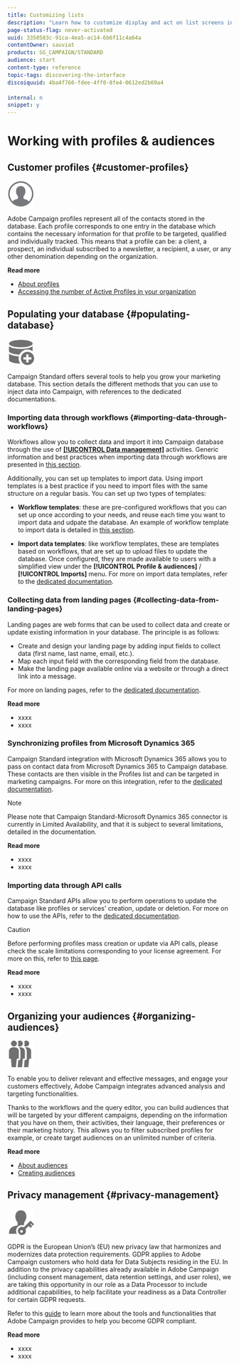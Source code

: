 ```yaml
---
title: Customizing lists
description: "Learn how to customize display and act on list screens in Adobe Campaign Standard:sorting, filtering, deleting or duplicating elements. Lists screens display elements of one or several given resources."
page-status-flag: never-activated
uuid: 3350583c-91ca-4ea5-ac14-6b6f11c4a64a
contentOwner: sauviat
products: SG_CAMPAIGN/STANDARD
audience: start
content-type: reference
topic-tags: discovering-the-interface
discoiquuid: 4ba4f766-fdee-4ff0-8fe4-0612ed2b69a4

internal: n
snippet: y
---
```


# Working with profiles & audiences

## Customer profiles {#customer-profiles}

<img width="60px" alt="conditions" src="assets/icon_profile.svg"/>

Adobe Campaign profiles represent all of the contacts stored in the database. Each profile corresponds to one entry in the database which contains the necessary information for that profile to be targeted, qualified and individually tracked. This means that a profile can be: a client, a prospect, an individual subscribed to a newsletter, a recipient, a user, or any other denomination depending on the organization.

**Read more**

* [About profiles](../../audiences/using/about-profiles.md)
* [Accessing the number of Active Profiles in your organization](../../audiences/using/active-profiles.md)

## Populating your database {#populating-database}

<img width="60px" alt="conditions" src="assets/icon_populate.svg"/>

Campaign Standard offers several tools to help you grow your marketing database. This section details the different methods that you can use to inject data into Campaign, with references to the dedicated documentations.

### Importing data through workflows {#importing-data-through-workflows}

Workflows allow you to collect data and import it into Campaign database through the use of [**[!UICONTROL Data management]**](../../automating/using/about-data-management-activities.md) activities. Generic information and best practices when importing data through workflows are presented in [this section](../../automating/using/importing-data.md).

Additionally, you can set up templates to import data. Using import templates is a best practice if you need to import files with the same structure on a regular basis. You can set up two types of templates:

* **Workflow templates**: these are pre-configured workflows that you can set up once according to your needs, and reuse each time you want to import data and udpate the database. An example of workflow template to import data is detailed in [this section](../../automating/using/importing-data.md#example--import-workflow-template).

* **Import data templates**: like workflow templates, these are templates based on workflows, that are set up to upload files to update the database. Once configured, they are made available to users with a simplified view under the **[!UICONTROL Profile & audiences]** / **[!UICONTROL Imports]** menu. For more on import data templates, refer to the [dedicated documentation](../../automating/using/importing-data-with-import-templates.md).

### Collecting data from landing pages {#collecting-data-from-landing-pages}

Landing pages are web forms that can be used to collect data and create or update existing information in your database. The principle is as follows:

* Create and design your landing page by adding input fields to collect data (first name, last name, email, etc.).
* Map each input field with the corresponding field from the database.
* Make the landing page available online via a website or through a direct link into a message.

For more on landing pages, refer to the [dedicated documentation](../../channels/using/getting-started-with-landing-pages.md).

**Read more**

* xxxx
* xxxx

### Synchronizing profiles from Microsoft Dynamics 365

Campaign Standard integration with Microsoft Dynamics 365 allows you to pass on contact data from Microsoft Dynamics 365 to Campaign database.
These contacts are then visible in the Profiles list and can be targeted in marketing campaigns. For more on this integration, refer to the [dedicated documentation](https://helpx.adobe.com/campaign/kb/acs-ms-dynamics.html).

>[!NOTE]
>
>Please note that Campaign Standard-Microsoft Dynamics 365 connector is currently in Limited Availability, and that it is subject to several limitations, detailed in the documentation.

**Read more**

* xxxx
* xxxx

### Importing data through API calls

Campaign Standard APIs allow you to perform operations to update the database like profiles or services' creation, update or deletion. For more on how to use the APIs, refer to the [dedicated documentation](../../api/using/about-campaign-standard-apis.md).

>[!CAUTION]
>
>Before performing profiles mass creation or update via API calls, please check the scale limitations corresponding to your license agreement. For more on this, refer to 
[this page](https://helpx.adobe.com/legal/product-descriptions/campaign-standard.html#ITInfrastructureResourcesbyActiveProfilesTiers).

**Read more**

* xxxx
* xxxx

## Organizing your audiences {#organizing-audiences}

<img width="60px" alt="conditions" src="assets/icon_audience.svg"/>

To enable you to deliver relevant and effective messages, and engage your customers effectively, Adobe Campaign integrates advanced analysis and targeting functionalities.

Thanks to the workflows and the query editor, you can build audiences that will be targeted by your different campaigns, depending on the information that you have on them, their activities, their language, their preferences or their marketing history. This allows you to filter subscribed profiles for example, or create target audiences on an unlimited number of criteria.

**Read more**

* [About audiences](../../audiences/using/about-audiences.md)
* [Creating audiences](../../audiences/using/creating-audiences.md)

## Privacy management {#privacy-management}

<img width="60px" alt="conditions" src="assets/icon_privacy.svg"/>

GDPR is the European Union’s (EU) new privacy law that harmonizes and modernizes data protection requirements. GDPR applies to Adobe Campaign customers who hold data for Data Subjects residing in the EU. In addition to the privacy capabilities already available in Adobe Campaign (including consent management, data retention settings, and user roles), we are taking this opportunity in our role as a Data Processor to include additional capabilities, to help facilitate your readiness as a Data Controller for certain GDPR requests.

Refer to this [guide](https://docs.campaign.adobe.com/doc/standard/getting_started/en/ACS_GDPR.html) to learn more about the tools and functionalities that Adobe Campaign provides to help you become GDPR compliant.

**Read more**

* xxxx
* xxxx